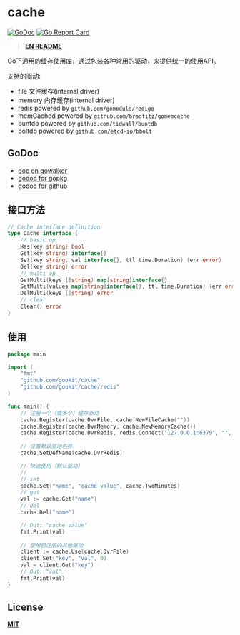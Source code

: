 # cache

[![GoDoc](https://godoc.org/github.com/gookit/cache?status.svg)](https://godoc.org/github.com/gookit/cache)
[![Go Report Card](https://goreportcard.com/badge/github.com/gookit/cache)](https://goreportcard.com/report/github.com/gookit/cache)

> **[EN README](README.md)**

Go下通用的缓存使用库，通过包装各种常用的驱动，来提供统一的使用API。

支持的驱动:

- file 文件缓存(internal driver)
- memory 内存缓存(internal driver)
- redis powered by `github.com/gomodule/redigo`
- memCached powered by `github.com/bradfitz/gomemcache`
- buntdb powered by `github.com/tidwall/buntdb`
- boltdb powered by `github.com/etcd-io/bbolt`

## GoDoc

- [doc on gowalker](https://gowalker.org/github.com/gookit/cache)
- [godoc for gopkg](https://godoc.org/gopkg.in/gookit/cache.v1)
- [godoc for github](https://godoc.org/github.com/gookit/cache)

## 接口方法

```go
// Cache interface definition
type Cache interface {
	// basic op
	Has(key string) bool
	Get(key string) interface{}
	Set(key string, val interface{}, ttl time.Duration) (err error)
	Del(key string) error
	// multi op
	GetMulti(keys []string) map[string]interface{}
	SetMulti(values map[string]interface{}, ttl time.Duration) (err error)
	DelMulti(keys []string) error
	// clear
	Clear() error
}
```

## 使用

```go
package main

import (
	"fmt"
	"github.com/gookit/cache"
	"github.com/gookit/cache/redis"
)

func main() {
	// 注册一个（或多个）缓存驱动
	cache.Register(cache.DvrFile, cache.NewFileCache(""))
	cache.Register(cache.DvrMemory, cache.NewMemoryCache())
	cache.Register(cache.DvrRedis, redis.Connect("127.0.0.1:6379", "", 0))
	
	// 设置默认驱动名称
	cache.SetDefName(cache.DvrRedis)

	// 快速使用（默认驱动）
	//
	// set
	cache.Set("name", "cache value", cache.TwoMinutes)
	// get
	val := cache.Get("name")
	// del
	cache.Del("name")

	// Out: "cache value"
	fmt.Print(val)
	
	// 使用已注册的其他驱动
	client := cache.Use(cache.DvrFile)
	client.Set("key", "val", 0)
	val = client.Get("key")
	// Out: "val"
	fmt.Print(val)
}
```

## License

**[MIT](LICENSE)**
